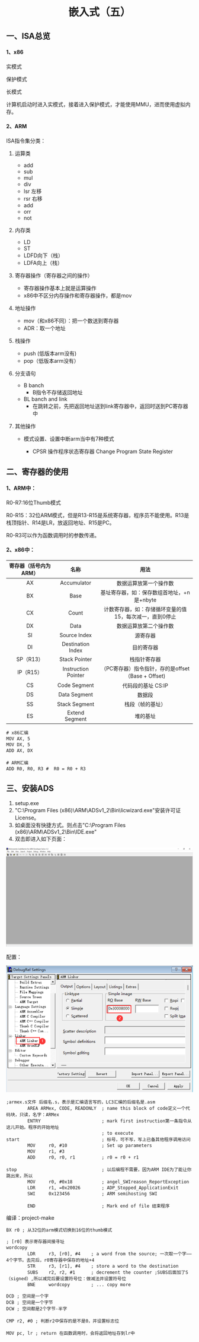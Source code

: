 <h1><center>嵌入式（五）</center></h1>

## 一、ISA总览

#### 1、x86

实模式

保护模式

长模式

计算机启动时进入实模式，接着进入保护模式，才能使用MMU，进而使用虚拟内存。



#### 2、ARM

ISA指令集分类：

1. 运算类

   * add
   * sub
   * mul
   * div
   * lsr 左移
   * rsr 右移
   * add
   * orr
   * not

2. 内存类

   * LD
   * ST
   * LDFD向下（栈）
   * LDFA向上（栈）

3. 寄存器操作（寄存器之间的操作）

   * 寄存器操作基本上就是运算操作
   * x86中不区分内存操作和寄存器操作，都是mov

4. 地址操作

   * mov（和x86不同）：把一个数送到寄存器
   * ADR：取一个地址

5. 栈操作

   * push (低版本arm没有)
   * pop（低版本arm没有）

6. 分支语句

   * B banch
     * B指令不存储返回地址
   * BL banch and link
     * 在跳转之前，先把返回地址送到link寄存器中，返回时送到PC寄存器中

7. 其他操作

   * 模式设置、设置中断arm当中有7种模式

     * CPSR 操作程序状态寄存器 Change Program State Register

     

## 二、寄存器的使用

#### 1、ARM中：

R0-R7:16位Thumb模式

R0-R15：32位ARM模式，但是R13-R15是系统寄存器，程序员不能使用。R13是栈顶指针、R14是LR，放返回地址、R15是PC。

R0-R3可以作为函数调用时的参数传递。



#### 2、x86中：

| 寄存器（括号内为ARM） |        名称         |                          用法                           |
| :-------------------: | :-----------------: | :-----------------------------------------------------: |
|          AX           |     Accumulator     |                 数据运算放第一个操作数                  |
|          BX           |        Base         |       基址寄存器，如：保存数组首地址，+n是+nbyte        |
|          CX           |        Count        | 计数寄存器，如：存储循环变量的值15，每次减一，直到0停止 |
|          DX           |        Data         |                 数据运算放第二个操作数                  |
|          SI           |    Source Index     |                        源寄存器                         |
|          DI           |  Destination Index  |                       目的寄存器                        |
|       SP（R13）       |    Stack Pointer    |                      栈指针寄存器                       |
|       IP（R15）       | Instruction Pointer |   （PC寄存器）指令指针，存的是offset（Base + Offset)    |
|          CS           |    Code Segment     |                   代码段的基址 CS:IP                    |
|          DS           |    Data Segment     |                         数据段                          |
|          SS           |    Stack Segment    |                    栈段（帧的基址）                     |
|          ES           |   Extend Segment    |                        堆的基址                         |

```assembly
# x86汇编
MOV AX, 5
MOV DX, 5
ADD AX, DX

# ARM汇编
ADD R0, R0, R3 #  R0 = R0 + R3
```



## 三、安装ADS

1. setup.exe
2. "C:\Program Files (x86)\ARM\ADSv1_2\Bin\licwizard.exe"安装许可证License。
3. 如桌面没有快捷方式。则点击"C:\Program Files (x86)\ARM\ADSv1_2\Bin\IDE.exe"
4. 双击即进入如下页面：

![image-20220329180130469](https://raw.githubusercontent.com/zrmin/BlogImages/master/images/202203291801766.png)

配置：

![image-20220329181237303](https://raw.githubusercontent.com/zrmin/BlogImages/master/images/202203291812439.png)

```assembly
;armex.s文件 后缀名.s，表示是汇编语言写的，LC3汇编的后缀名是.asm
        AREA ARMex, CODE, READONLY  ; name this block of code定义一个代码块，只读，名字：ARMex
        ENTRY                       ; mark first instruction第一条指令从这儿开始。程序的开始地址
                                    ; to execute
start								; 标号，可不写，写上已备其他程序调用访问
        MOV     r0, #10             ; Set up parameters
        MOV     r1, #3
        ADD     r0, r0, r1          ; r0 = r0 + r1

stop								; 以后编程不需要，因为ARM IDE为了能让你跳出来，所以
        MOV     r0, #0x18           ; angel_SWIreason_ReportException
        LDR     r1, =0x20026        ; ADP_Stopped_ApplicationExit
        SWI     0x123456            ; ARM semihosting SWI

        END                         ; Mark end of file 结束程序
```

编译：project-make



```assembly
BX r0 ; 从32位的arm模式切换到16位的thumb模式
```



```assembly
; [r0] 表示寄存器间接寻址
wordcopy
        LDR     r3, [r0], #4    ; a word from the source; 一次取一个字——4个字节。去完后，r0寄存器中保存的地址+4
        STR     r3, [r1], #4    ; store a word to the destination
        SUBS    r2, r2, #1      ; decrement the counter ;SUBS后面加了S（signed）,所以减完后要设置符号位：做减法并设置符号位
        BNE     wordcopy        ; ... copy more
```



```assembly
DCD ; 空间是一个字
DCB ; 空间是一个字节
DCW ; 空间都是2个字节-半字

CMP r2, #0 ; 判断r2中保存的是不是0，并设置标志位

MOV pc, lr ; return 在函数调用时，会将返回地址存到lr中
```

